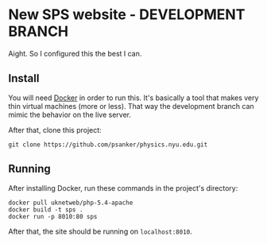 # New SPS website - DEVELOPMENT BRANCH

Aight. So I configured this the best I can.

## Install
You will need [Docker](https://www.docker.com/) in order to run this. It's basically a tool that makes very thin virtual machines (more or less). That way the development branch can mimic the behavior on the live server.

After that, clone this project:
```
git clone https://github.com/psanker/physics.nyu.edu.git
```

## Running
After installing Docker, run these commands in the project's directory:

```
docker pull uknetweb/php-5.4-apache
docker build -t sps .
docker run -p 8010:80 sps
```

After that, the site should be running on `localhost:8010`.
